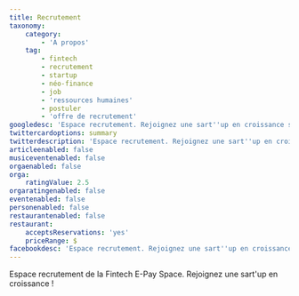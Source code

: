 ```yaml
---
title: Recrutement
taxonomy:
    category:
        - 'A propos'
    tag:
        - fintech
        - recrutement
        - startup
        - néo-finance
        - job
        - 'ressources humaines'
        - postuler
        - 'offre de recrutement'
googledesc: 'Espace recrutement. Rejoignez une sart''up en croissance spécialisée dans le monde des technologies financières !'
twittercardoptions: summary
twitterdescription: 'Espace recrutement. Rejoignez une sart''up en croissance spécialisée dans le monde des technologies financières !'
articleenabled: false
musiceventenabled: false
orgaenabled: false
orga:
    ratingValue: 2.5
orgaratingenabled: false
eventenabled: false
personenabled: false
restaurantenabled: false
restaurant:
    acceptsReservations: 'yes'
    priceRange: $
facebookdesc: 'Espace recrutement. Rejoignez une sart''up en croissance spécialisée dans le monde des technologies financières !'
---
```


Espace recrutement de la Fintech E-Pay Space. Rejoignez une sart'up en croissance !
